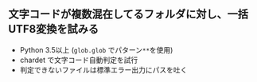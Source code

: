 文字コードが複数混在してるフォルダに対し、一括UTF8変換を試みる
---

- Python 3.5以上 (`glob.glob` でパターン`**`を使用)
- chardet で文字コード自動判定を試行
- 判定できないファイルは標準エラー出力にパスを吐く
